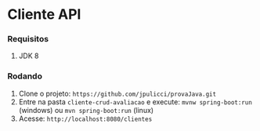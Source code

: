 # Cliente API

### Requisitos

1. JDK 8

### Rodando
1. Clone o projeto: `https://github.com/jpulicci/provaJava.git`
1. Entre na pasta `cliente-crud-avaliacao` e execute: `mvnw spring-boot:run` (windows) ou `mvn spring-boot:run` (linux) 
1. Acesse: `http://localhost:8080/clientes`
